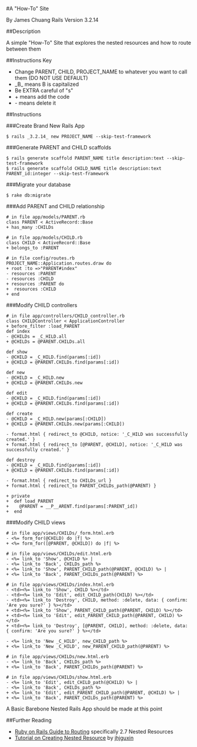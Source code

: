 #A "How-To" Site

By James Chuang
Rails Version 3.2.14

##Description

A simple "How-To" Site that explores the nested resources and how to route between them

##Instructions Key
* Change PARENT, CHILD, PROJECT_NAME to whatever you want to call them (DO NOT USE DEFAULT)
* \_B\_ means B is capitalized
* Be EXTRA careful of "s"
* \+ means add the code
* \- means delete it

##Instructions

###Create Brand New Rails App
```shell
$ rails _3.2.14_ new PROJECT_NAME --skip-test-framework
```
###Generate PARENT and CHILD scaffolds
```shell
$ rails generate scaffold PARENT_NAME title description:text --skip-test-framework
$ rails generate scaffold CHILD_NAME title description:text PARENT_id:integer --skip-test-framework
```
###Migrate your database
```shell
$ rake db:migrate
```
###Add PARENT and CHILD relationship
```shell
# in file app/models/PARENT.rb
class PARENT < ActiveRecord::Base
+ has_many :CHILDs

# in file app/models/CHILD.rb
class CHILD < ActiveRecord::Base
+ belongs_to :PARENT

# in file config/routes.rb
PROJECT_NAME::Application.routes.draw do
+ root :to =>"PARENT#index"
- resources :PARENT
- resources :CHILD
+ resources :PARENT do
+  resources :CHILD
+ end
```
###Modify CHILD controllers
```shell
# in file app/controllers/CHILD_controller.rb
class CHILDController < ApplicationController
+ before_filter :load_PARENT
def index
- @CHILDs = _C_HILD.all
+ @CHILDs = @PARENT.CHILDs.all

def show
- @CHILD = _C_HILD.find(params[:id])
+ @CHILD = @PARENT.CHILDs.find(params[:id])

def new
- @CHILD = _C_HILD.new
+ @CHILD = @PARENT.CHILDs.new

def edit
- @CHILD = _C_HILD.find(params[:id])
+ @CHILD = @PARENT.CHILDs.find(params[:id])

def create
- @CHILD = _C_HILD.new(params[:CHILD])
+ @CHILD = @PARENT.CHILDs.new(params[:CHILD])

- format.html { redirect_to @CHILD, notice: '_C_HILD was successfully created.' }
+ format.html { redirect_to [@PARENT, @CHILD], notice: '_C_HILD was successfully created.' }

def destroy
- @CHILD = _C_HILD.find(params[:id])
+ @CHILD = @PARENT.CHILDs.find(params[:id])

- format.html { redirect_to CHILDs_url }
+ format.html { redirect_to PARENT_CHILDs_path(@PARENT) }

+ private
+  def load_PARENT
+    @PARENT = __P__ARENT.find(params[:PARENT_id])
+  end
```
###Modify CHILD views
```shell
# in file app/views/CHILDs/_form.html.erb
- <%= form_for(@CHILD) do |f| %>
+ <%= form_for([@PARENT, @CHILD]) do |f| %>

# in file app/views/CHILDs/edit.html.erb
- <%= link_to 'Show', @CHILD %> |
- <%= link_to 'Back', CHILDs_path %>
+ <%= link_to 'Show', PARENT_CHILD_path(@PARENT, @CHILD) %> |
+ <%= link_to 'Back', PARENT_CHILDs_path(@PARENT) %>

# in file app/views/CHILDs/index.html.erb
- <td><%= link_to 'Show', CHILD %></td>
- <td><%= link_to 'Edit', edit_CHILD_path(CHILD) %></td>
- <td><%= link_to 'Destroy', CHILD, method: :delete, data: { confirm: 'Are you sure?' } %></td>
+ <td><%= link_to 'Show', PARENT_CHILD_path(@PARENT, CHILD) %></td>
+ <td><%= link_to 'Edit', edit_PARENT_CHILD_path(@PARENT, CHILD) %></td>
+ <td><%= link_to 'Destroy', [@PARENT, CHILD], method: :delete, data: { confirm: 'Are you sure?' } %></td>

- <%= link_to 'New _C_HILD', new_CHILD_path %>
+ <%= link_to 'New _C_HILD', new_PARENT_CHILD_path(@PARENT) %>

# in file app/views/CHILDs/new.html.erb
- <%= link_to 'Back', CHILDs_path %>
+ <%= link_to 'Back', PARENT_CHILDs_path(@PARENT) %>

# in file app/views/CHILDs/show.html.erb
- <%= link_to 'Edit', edit_CHILD_path(@CHILD) %> |
- <%= link_to 'Back', CHILDs_path %>
+ <%= link_to 'Edit', edit_PARENT_CHILD_path(@PARENT, @CHILD) %> |
+ <%= link_to 'Back', PARENT_CHILDs_path(@PARENT) %>
```
A Basic Barebone Nested Rails App should be made at this point

##Further Reading
* [Ruby on Rails Guide to Routing][1] specifically 2.7 Nested Resources
* [Tutorial on Creating Nested Resource][2] by [jhjguxin](https://gist.github.com/jhjguxin)

[1]: http://guides.rubyonrails.org/v3.2.13/routing.html
[2]: https://gist.github.com/jhjguxin/3074080
